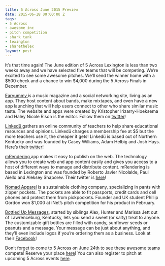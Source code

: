 ```yaml
---
title: 5 Across June 2015 Preview
date: 2015-06-18 00:00:00 Z
tags:
- 5 Across
- awesome inc
- pitch competition
- shark tank
- lexington
- sharethelex
layout: post
---
```

 
<p>It’s that time again! The June edition of 5 Across Lexington is less than two weeks away and we have selected five teams that will be competing. We’re excited to see some awesome pitches. We’ll send the winner home with a $500 check and a chance to win $4,000 during the 5 Across Finals in December.<br/></p><p><a href="http://www.earyummy.com/compilation/#about" target="_blank">Earyummy </a>is a music magazine and a social networking site, living as an app. They host content about bands, make mixtapes, and even have a new app launching that will help users connect to other who share similar music taste. The website and apps were created by Kristopher Irizarry-Hoeksema and Haley Nicole Rison is the editor. Follow them on <a href="http://twitter.com/earyummymusic" target="_blank">twitter</a>!</p><p><a href="https://linkedu.co/" target="_blank">Linkedü </a>gathers an online community of teachers to help share educational resources and opinions. Linkedü charges a membership fee at $5 but the more teachers use it, the cheaper it gets! Linkedü is based out of Northern Kentucky and was founded by Casey Williams, Adam Helbig and Josh Hays. Here’s their <a href="http://twitter.com/linkedu" target="_blank">twitter</a>!<br/></p><p><a href="http://www.mrendering.com/" target="_blank">mRendering </a>app makes it easy to publish on the web. The technology allows you to create web and app content easily and gives you access to a host of different ways to manage and distribute content. mRendering is based in Lexington and was founded by Roberto Javier Nicolalde, Paul Aiello and Aleksey Shaporev. Their twitter is <a href="http://twitter.com/mrenderingcom" target="_blank">here</a>!<br/></p><p><a href="https://www.facebook.com/NomadJeans" target="_blank">Nomad Apparel</a> is a sustainable clothing company, specializing in pants with zipper pockets. The pockets are able to fit passports, credit cards and cell phones and protect them from pickpockets. Founder and UK student Phillip Gordon won $1,000 at iNet’s pitch competition for his product in February.<br/></p><p><a href="http://www.bottledupmessages.com/" target="_blank">Bottled Up Messages</a>, started by siblings Alex, Hunter and Marissa Jett out of Lawrenceburg, Kentucky, lets you send a sweet (or salty) treat to anyone. The customizable gift bottles are filled with candy, sunflower seeds or peanuts and a message. Your message can be just about anything, and they’ll even include logos if you’re ordering them as a business. Look at their <a href="http://facebook.com/Bottledupmessages" target="_blank">Facebook</a>!<br/></p><p>Don’t forget to come to 5 Across on June 24th to see these awesome teams compete! Reserve your place <a href="http://www.eventbrite.com/e/5-across-lexington-june-2015-tickets-17234979287" target="_blank">here</a>! You can also register to pitch at upcoming 5 Across events <a href="http://www.5across.org/apply/" target="_blank">here</a>.<br/></p>
